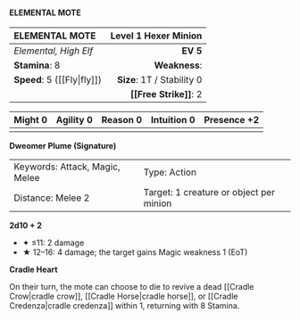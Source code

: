 #### ELEMENTAL MOTE

| ELEMENTAL MOTE              |   **Level 1 Hexer Minion** |
| :-------------------------- | -------------------------: |
| *Elemental, High Elf*       |                   **EV 5** |
| **Stamina**: 8              |              **Weakness**: |
| **Speed**: 5 ([[Fly\|fly]]) | **Size**: 1T / Stability 0 |
|                             |     **[[Free Strike]]**: 2 |

| **Might** 0 | **Agility** 0 | **Reason** 0 | **Intuition** 0 | **Presence** +2 |
| ----------- | ------------- | ------------ | --------------- | --------------- |
|             |               |              |                 |                 |

**Dweomer Plume (Signature)**

|                                |                                         |
| :----------------------------- | :-------------------------------------- |
| Keywords: Attack, Magic, Melee | Type: Action                            |
| Distance: Melee 2              | Target: 1 creature or object per minion |

**2d10 + 2**

- ✦ ≤11: 2 damage
- ★ 12–16: 4 damage; the target gains Magic weakness 1 (EoT)

**Cradle Heart**

On their turn, the mote can choose to die to revive a dead [[Cradle Crow|cradle crow]], [[Cradle Horse|cradle horse]], or [[Cradle Credenza|cradle credenza]] within 1, returning with 8 Stamina.
